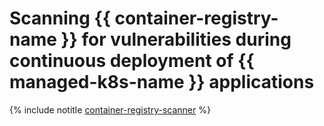 # Scanning {{ container-registry-name }} for vulnerabilities during continuous deployment of {{ managed-k8s-name }} applications

{% include notitle [container-registry-scanner](../../_tutorials/security/cr-scanner-with-k8s-and-gitlab.md) %}